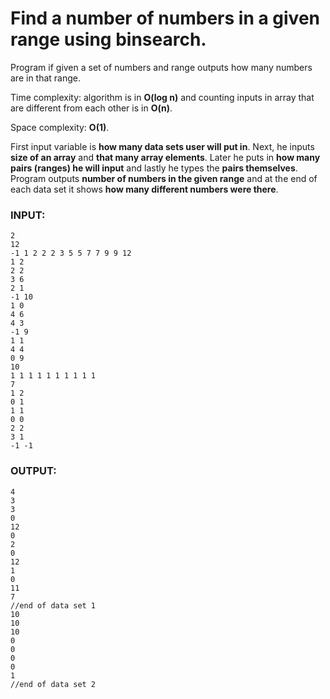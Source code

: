 # Find a number of numbers in a given range using binsearch.

Program if given a set of numbers and range outputs how many numbers are in that range.

Time complexity: algorithm is in **O(log n)** and counting inputs in array that are different from each other is in **O(n)**.

Space complexity: **O(1)**.

First input variable is **how many data sets user will put in**. Next, he inputs **size of an array** and **that many array elements**. Later he puts in **how many pairs (ranges) he will input** and lastly he types the **pairs themselves**. Program outputs **number of numbers in the given range** and at the end of each data set it shows **how many different numbers were there**.

### INPUT:
```
2 
12 
-1 1 2 2 2 3 5 5 7 7 9 9 12 
1 2   
2 2   
3 6  
2 1  
-1 10  
1 0  
4 6 
4 3
-1 9  
1 1 
4 4  
0 9 
10
1 1 1 1 1 1 1 1 1 1 
7 
1 2 
0 1 
1 1 
0 0 
2 2 
3 1 
-1 -1
```
### OUTPUT:
```
4 
3 
3 
0 
12
0 
2 
0 
12
1 
0 
11
7 
//end of data set 1
10
10
10
0 
0 
0 
0 
1
//end of data set 2
```
